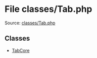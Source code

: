 File classes/Tab.php
=========

Source: [classes/Tab.php](https://github.com/PrestaShop/PrestaShop/blob/1.6.0.2/classes/Tab.php)


Classes
-------

* [TabCore](class.TabCore.md)

